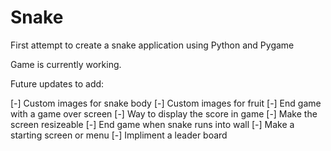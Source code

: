 # Snake

First attempt to create a snake application using Python and Pygame

Game is currently working.

Future updates to add:

[-] Custom images for snake body
[-] Custom images for fruit
[-] End game with a game over screen
[-] Way to display the score in game
[-] Make the screen resizeable
[-] End game when snake runs into wall
[-] Make a starting screen or menu
[-] Impliment a leader board
